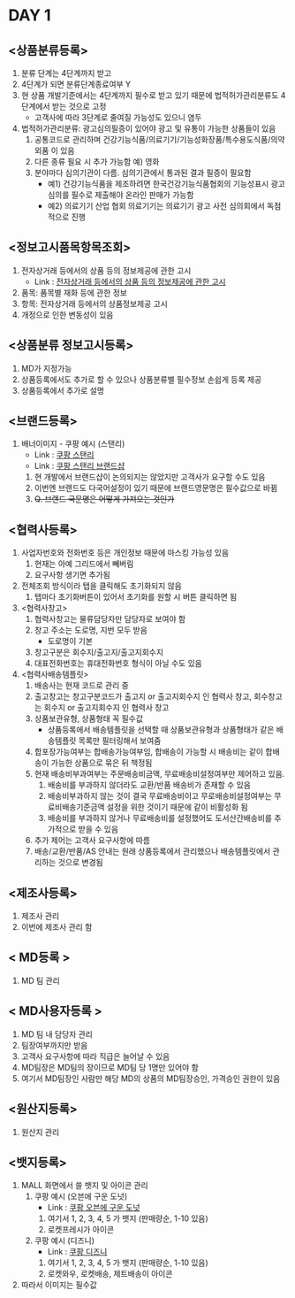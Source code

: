 # DAY 1


## <상품분류등록>
1. 분류 단계는 4단계까지 받고
2. 4단계가 되면 분류단계종료여부 Y
3. 현 상품 개발기준에서는 4단계까지 필수로 받고 있기 때문에 법적허가관리분류도 4단계에서 받는 것으로 고정
    - 고객사에 따라 3단계로 줄여질 가능성도 있으니 염두
4. 법적허가관리분류: 광고심의필증이 있어야 광고 및 유통이 가능한 상품들이 있음
    1. 공통코드로 관리하며 건강기능식품/의료기기/기능성화장품/특수용도식품/의약외품 이 있음
    2. 다른 종류 필요 시 추가 가능함 예) 영화
    3. 분야마다 심의기관이 다름. 심의기관에서 통과된 결과 필증이 필요함
        - 예1) 건강기능식품을 제조하려면 한국건강기능식품협회의 기능성표시 광고심의를 필수로 제출해야 온라인 판매가 가능함
        - 예2) 의료기기 산업 협회 의료기기는 의료기기 광고 사전 심의회에서 독점적으로 진행


## <정보고시품목항목조회>
1. 전자상거래 등에서의 상품 등의 정보제공에 관한 고시
    * Link : [전자상거래 등에서의 상품 등의 정보제공에 관한 고시][gosilink]
2. 품목: 품목별 재화 등에 관한 정보
3. 항목: 전자상거래 등에서의 상품정보제공 고시
4. 개정으로 인한 변동성이 있음


## <상품분류 정보고시등록>
1. MD가 지정가능
2. 상품등록에서도 추가로 할 수 있으나 상품분류별 필수정보 손쉽게 등록 제공
3. 상품등록에서 추가로 설명


## <브랜드등록>
1. 배너이미지 - 쿠팡 예시 (스탠리)
    * Link : [쿠팡 스탠리][coupangstanleylink]
    * Link : [쿠팡 스탠리 브랜드샵][coupangstanleybrandshoplink]
    1. 현 개발에서 브랜드샵이 논의되지는 않았지만 고객사가 요구할 수도 있음
    2. 이번엔 브랜드도 다국어설정이 있기 때문에 브랜드영문명은 필수값으로 바뀜
    3. ~~Q. 브랜드 국문명은 어떻게 가져오는 것인가~~


## <협력사등록>
1. 사업자번호와 전화번호 등은 개인정보 때문에 마스킹 가능성 있음
    1. 현재는 아예 그리드에서 빼버림
    2. 요구사항 생기면 추가됨
2. 전체조회 방식이라 탭을 클릭해도 초기화되지 않음
    1. 탭마다 초기화버튼이 있어서 초기화를 원할 시 버튼 클릭하면 됨
3. <협력사창고>
    1. 협력사창고는 물류담당자만 담당자로 보여야 함
    2. 창고 주소는 도로명, 지번 모두 받음
        - 도로명이 기본
    3. 창고구분은 회수지/출고지/출고지회수지
    4. 대표전화번호는 휴대전화번호 형식이 아닐 수도 있음
4. <협력사배송템플릿>
    1. 배송사는 현재 코드로 관리 중
    2. 출고창고는 창고구분코드가 출고지 or 출고지회수지 인 협력사 창고, 회수창고는 회수지 or 출고지회수지 인 협력사 창고
    3. 상품보관유형, 상품형태 꼭 필수값
        - 상품등록에서 배송템플릿을 선택할 때 상품보관유형과 상품형태가 같은 배송템플릿 목록만 필터링해서 보여줌
    4. 합포장가능여부는 합배송가능여부임, 합배송이 가능할 시 배송비는 같이 합배송이 가능한 상품으로 묶은 뒤 책정됨
    5. 현재 배송비부과여부는 주문배송비금액, 무료배송비설정여부만 제어하고 있음.
        1. 배송비를 부과하지 않더라도 교환/반품 배송비가 존재할 수 있음
        2. 배송비부과하지 않는 것이 결국 무료배송비이고 무로배송비설정여부는 무료비배송기준금액 설정을 위한 것이기 때문에 같이 비활성화 됨
        3. 배송비를 부과하지 않거나 무료배송비를 설정했어도 도서산간배송비를 추가적으로 받을 수 있음
    6. 추가 제어는 고객사 요구사항에 따름
    7. 배송/교환/반품/AS 안내는 원래 상품등록에서 관리했으나 배송템플릿에서 관리하는 것으로 변경됨


## <제조사등록>
1. 제조사 관리
2. 이번에 제조사 관리 함


## < MD등록 >
1. MD 팀 관리


## < MD사용자등록 >
1. MD 팀 내 담당자 관리
2. 팀장여부까지만 받음
3. 고객사 요구사항에 따라 직급은 늘어날 수 있음
4. MD팀장은 MD팀의 장이므로 MD팀 당 1명만 있어야 함
5. 여기서 MD팀장인 사람만 해당 MD의 상품의 MD팀장승인, 가격승인 권한이 있음


## <원산지등록>
1. 원산지 관리


## <뱃지등록>
1. MALL 화면에서 쓸 뱃지 및 아이콘 관리
    1. 쿠팡 예시 (오븐에 구운 도넛)
        * Link : [쿠팡 오븐에 구운 도넛][coupangovendonutlink]
        1. 여기서 1, 2, 3, 4, 5 가 뱃지 (판매량순, 1-10 있음)
        2. 로켓프레시가 아이콘
    2. 쿠팡 예시 (디즈니)
        * Link : [쿠팡 디즈니][coupangdisneylink]
        1. 여기서 1, 2, 3, 4, 5 가 뱃지 (판매량순, 1-10 있음)
        2. 로켓와우, 로켓배송, 제트배송이 아이콘
2. 따라서 이미지는 필수값


[gosilink]: https://www.law.go.kr/%ED%96%89%EC%A0%95%EA%B7%9C%EC%B9%99/%EC%A0%84%EC%9E%90%EC%83%81%EA%B1%B0%EB%9E%98%EB%93%B1%EC%97%90%EC%84%9C%EC%9D%98%EC%83%81%ED%92%88%EB%93%B1%EC%9D%98%EC%A0%95%EB%B3%B4%EC%A0%9C%EA%B3%B5%EC%97%90%EA%B4%80%ED%95%9C%EA%B3%A0%EC%8B%9C

[coupangstanleylink]: https://www.coupang.com/vp/products/1596362803?itemId=3106757208&vendorItemId=71094519712&trcid=370161&traid=home_CategoryBest_C3&sourceType=CATEGORY&categoryId=185704&isAddedCart=

[coupangstanleybrandshoplink]: https://www.coupang.com/np/products/brand-shop?brandName=%EC%8A%A4%ED%83%A0%EB%A6%AC

[coupangovendonutlink]: https://www.coupang.com/np/search?component=&q=%EC%98%A4%EB%B8%90%EC%97%90+%EA%B5%AC%EC%9A%B4+%EB%8F%84%EB%84%9B&channel=user

[coupangdisneylink]: https://www.coupang.com/np/search?component=&q=%EB%94%94%EC%A6%88%EB%8B%88&channel=user